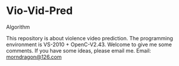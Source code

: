Vio-Vid-Pred
==========

Algorithm

This repository is about violence video prediction.
The programming environment is VS-2010 + OpenC-V2.43.
Welcome to give me some comments.
If you have some ideas, please email me.
Email: morndragon@126.com
